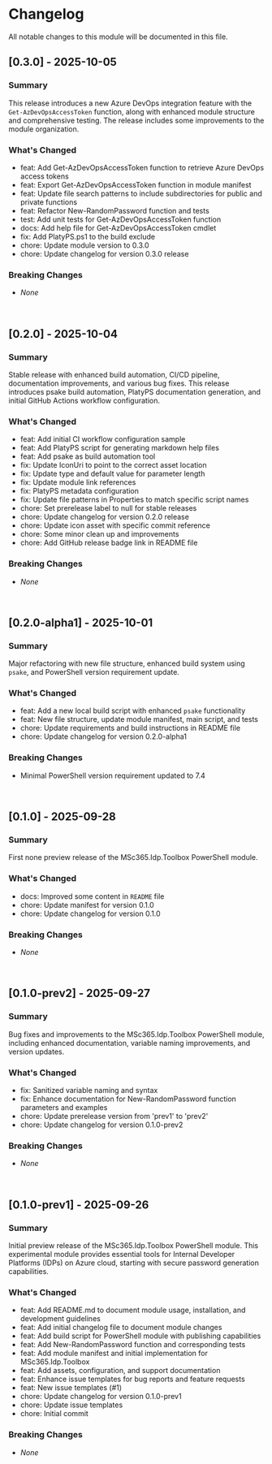 # Changelog

All notable changes to this module will be documented in this file.

<!-- markdownlint-disable MD024 -->

<!--
## [Unreleased] - YYYY-MM-DD

### Summary


### What's Changed
- feat: Add or update feature
- fix: Fixed issue
- chore: Common tasks
- docs: Add or update documentation

### Breaking Changes
- _None_

<br>
-->

## [0.3.0] - 2025-10-05

### Summary

This release introduces a new Azure DevOps integration feature with the `Get-AzDevOpsAccessToken` function, along with enhanced module structure and comprehensive testing. The release includes some improvements to the module organization.

### What's Changed
- feat: Add Get-AzDevOpsAccessToken function to retrieve Azure DevOps access tokens
- feat: Export Get-AzDevOpsAccessToken function in module manifest
- feat: Update file search patterns to include subdirectories for public and private functions
- feat: Refactor New-RandomPassword function and tests
- test: Add unit tests for Get-AzDevOpsAccessToken function
- docs: Add help file for Get-AzDevOpsAccessToken cmdlet
- fix: Add PlatyPS.ps1 to the build exclude
- chore: Update module version to 0.3.0
- chore: Update changelog for version 0.3.0 release

### Breaking Changes
- _None_

<br>

## [0.2.0] - 2025-10-04

### Summary

Stable release with enhanced build automation, CI/CD pipeline, documentation improvements, and various bug fixes. This release introduces psake build automation, PlatyPS documentation generation, and initial GitHub Actions workflow configuration.

### What's Changed
- feat: Add initial CI workflow configuration sample
- feat: Add PlatyPS script for generating markdown help files
- feat: Add psake as build automation tool
- fix: Update IconUri to point to the correct asset location
- fix: Update type and default value for parameter length
- fix: Update module link references
- fix: PlatyPS metadata configuration
- fix: Update file patterns in Properties to match specific script names
- chore: Set prerelease label to null for stable releases
- chore: Update changelog for version 0.2.0 release
- chore: Update icon asset with specific commit reference
- chore: Some minor clean up and improvements
- chore: Add GitHub release badge link in README file

### Breaking Changes
- _None_

<br>

## [0.2.0-alpha1] - 2025-10-01

### Summary
Major refactoring with new file structure, enhanced build system using `psake`, and PowerShell version requirement update.

### What's Changed
- feat: Add a new local build script with enhanced `psake` functionality
- feat: New file structure, update module manifest, main script, and tests
- chore: Update requirements and build instructions in README file
- chore: Update changelog for version 0.2.0-alpha1

### Breaking Changes
- Minimal PowerShell version requirement updated to 7.4

<br>

## [0.1.0] - 2025-09-28

### Summary
First none preview release of the MSc365.Idp.Toolbox PowerShell module.

### What's Changed
- docs: Improved some content in `README` file
- chore: Update manifest for version 0.1.0
- chore: Update changelog for version 0.1.0

### Breaking Changes
- _None_

<br>

## [0.1.0-prev2] - 2025-09-27

### Summary

Bug fixes and improvements to the MSc365.Idp.Toolbox PowerShell module, including enhanced documentation, variable naming improvements, and version updates.

### What's Changed
- fix: Sanitized variable naming and syntax
- fix: Enhance documentation for New-RandomPassword function parameters and examples
- chore: Update prerelease version from 'prev1' to 'prev2'
- chore: Update changelog for version 0.1.0-prev2

### Breaking Changes
- _None_

<br>

## [0.1.0-prev1] - 2025-09-26

### Summary

Initial preview release of the MSc365.Idp.Toolbox PowerShell module. This experimental module provides essential tools for Internal Developer Platforms (IDPs) on Azure cloud, starting with secure password generation capabilities.

### What's Changed
- feat: Add README.md to document module usage, installation, and development guidelines
- feat: Add initial changelog file to document module changes
- feat: Add build script for PowerShell module with publishing capabilities
- feat: Add New-RandomPassword function and corresponding tests
- feat: Add module manifest and initial implementation for MSc365.Idp.Toolbox
- feat: Add assets, configuration, and support documentation
- feat: Enhance issue templates for bug reports and feature requests
- feat: New issue templates (#1)
- chore: Update changelog for version 0.1.0-prev1
- chore: Update issue templates
- chore: Initial commit

### Breaking Changes
- _None_
